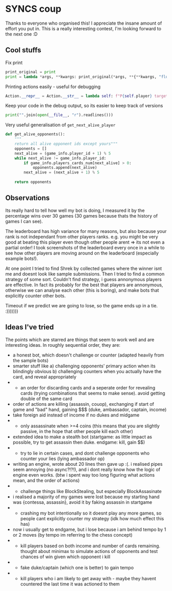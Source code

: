 # SYNCS coup

Thanks to everyone who organised this! I appreciate the insane amount of effort you put in. This is a really interesting contest, I'm looking forward to the next one :D

## Cool stuffs
Fix print
```python
print_original = print
print = lambda *args, **kwargs: print_original(*args, **{**kwargs, "flush": True})
```

Printing actions easily - useful for debugging
```python
Action.__repr__ = Action.__str__ = lambda self: f"P{self.player} targets P{self.target} with {self.action!r}"
```

Keep your code in the debug output, so its easier to keep track of versions
```python
print("".join(open(__file__, "r").readlines()))
```

Very useful generalisation of `get_next_alive_player`
```python
def get_alive_opponents():
    """
    return all alive opponent ids except yours"""
    opponents = []
    next_alive = (game_info.player_id + 1) % 5
    while next_alive != game_info.player_id:
        if game_info.players_cards_num[next_alive] > 0:
            opponents.append(next_alive)
        next_alive = (next_alive + 1) % 5
    
    return opponents
```

## Observations
Its really hard to tell how well my bot is doing, I measured it by the percentage wins over 30 games (30 games because thats the history of games I can see).

The leaderboard has high variance for many reasons, but also because your rank is not independant from other players ranks. e.g. you might be very good at beating this player even though other people arent => its not even a partial order! I took screenshots of the leaderboard every once in a while to see how other players are moving around on the leaderboard (especially example bots!).

At one point I tried to find Shrek by collected games where the winner isnt me and doesnt look like sample submissions. Then I tried to find a common strategy of some sort. Couldn't find strategy, i guess annonymous players are effective. In fact its probably for the best that players are annonymous, otherwise we can analyse each other (this is boring), and make bots that explicitly counter other bots.

Timeout if we predict we are going to lose, so the game ends up in a tie. :)))))))


## Ideas I've tried
The points which are starred are things that seem to work well and are interesting ideas. In roughly sequential order, they are:
 - a honest bot, which doesn't challenge or counter (adapted heavily from the sample bots)
 - smarter stuff like a) challenging opponents' primary action when its blindingly obvious b) challenging counters when you actually have the card, and reveal appropriately
 - * an order for discarding cards and a seperate order for revealing cards (trying combinations that seems to make sense). avoid getting double of the same card
 - order of actions are killing (assassin, couop), exchanging if start of game and "bad" hand, gaining $$$ (duke, ambassador, captain, income)
 - take foreign aid instead of income if no dukes and midgame
 - * only assassinate when >=4 coins (this means that you are slightly passive, in the hope that other people kill each other)
 - extended idea to make a stealth bot (startgame: as little impact as possible, try to get assassin then duke. endgame: kill, gain $$)
 - * try to lie in certain cases, and dont challenge opponents who counter your lies (lying ambassador op)
 - writing an engine, wrote about 20 lines then gave up :(. i realised pipes seem annoying (no async?!?!), and i dont really know how the logic of engine even works. (btw i spent way too long figuring what actions mean, and the order of actions)
 - * challenge things like BlockStealing, but especially BlockAssasinate
 - i realised a majority of my games were lost because my starting hand was {contessa, assassin}, avoid it by faking assassin in startgame
 - * crashing my bot intentionally so it doesnt play any more games, so people cant explicitly counter my strategy (idk how much effect this has)
 - now i usually get to endgame, but i lose because i am behind tempo by 1 or 2 moves (by tempo im referring to the chess concept)
 - * kill players based on both income and number of cards remaining. thought about minimax to simulate actions of opponents and test chances of win given which opponent i kill
 - * fake duke/captain (which one is better) to gain tempo
 - * kill players who i am likely to get away with - maybe they havent countered the last time it was actioned to them

 